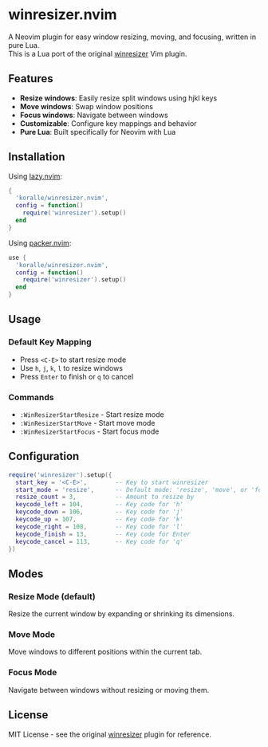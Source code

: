 # winresizer.nvim

A Neovim plugin for easy window resizing, moving, and focusing, written in pure Lua.  
This is a Lua port of the original [winresizer](https://github.com/simeji/winresizer) Vim plugin.

## Features

- **Resize windows**: Easily resize split windows using hjkl keys
- **Move windows**: Swap window positions  
- **Focus windows**: Navigate between windows
- **Customizable**: Configure key mappings and behavior
- **Pure Lua**: Built specifically for Neovim with Lua

## Installation

Using [lazy.nvim](https://github.com/folke/lazy.nvim):

```lua
{
  'koralle/winresizer.nvim',
  config = function()
    require('winresizer').setup()
  end
}
```

Using [packer.nvim](https://github.com/wbthomason/packer.nvim):

```lua
use {
  'koralle/winresizer.nvim',
  config = function()
    require('winresizer').setup()
  end
}
```

## Usage

### Default Key Mapping

- Press `<C-E>` to start resize mode
- Use `h`, `j`, `k`, `l` to resize windows
- Press `Enter` to finish or `q` to cancel

### Commands

- `:WinResizerStartResize` - Start resize mode
- `:WinResizerStartMove` - Start move mode  
- `:WinResizerStartFocus` - Start focus mode

## Configuration

```lua
require('winresizer').setup({
  start_key = '<C-E>',        -- Key to start winresizer
  start_mode = 'resize',      -- Default mode: 'resize', 'move', or 'focus'
  resize_count = 3,           -- Amount to resize by
  keycode_left = 104,         -- Key code for 'h'
  keycode_down = 106,         -- Key code for 'j'  
  keycode_up = 107,           -- Key code for 'k'
  keycode_right = 108,        -- Key code for 'l'
  keycode_finish = 13,        -- Key code for Enter
  keycode_cancel = 113,       -- Key code for 'q'
})
```

## Modes

### Resize Mode (default)
Resize the current window by expanding or shrinking its dimensions.

### Move Mode  
Move windows to different positions within the current tab.

### Focus Mode
Navigate between windows without resizing or moving them.

## License

MIT License - see the original [winresizer](https://github.com/simeji/winresizer) plugin for reference.

